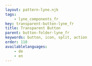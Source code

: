```yaml
---
layout: pattern-lyne.njk
tags: 
    - lyne_components_fr
key: transparent-button-lyne_fr
title: Transparent Button
parent: button-folder-lyne_fr
keywords: button, icon, split, action
order: 110
availablelanguages: 
    - de
    - en
---
```

